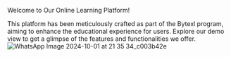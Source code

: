 Welcome to Our Online Learning Platform!

This platform has been meticulously crafted as part of the Bytexl program, aiming to enhance the educational experience for users. Explore our demo view to get a glimpse of the features and functionalities we offer.
![WhatsApp Image 2024-10-01 at 21 35 34_c003b42e](https://github.com/user-attachments/assets/ca030bc9-f409-4984-a31e-a22fd5170bb1)
